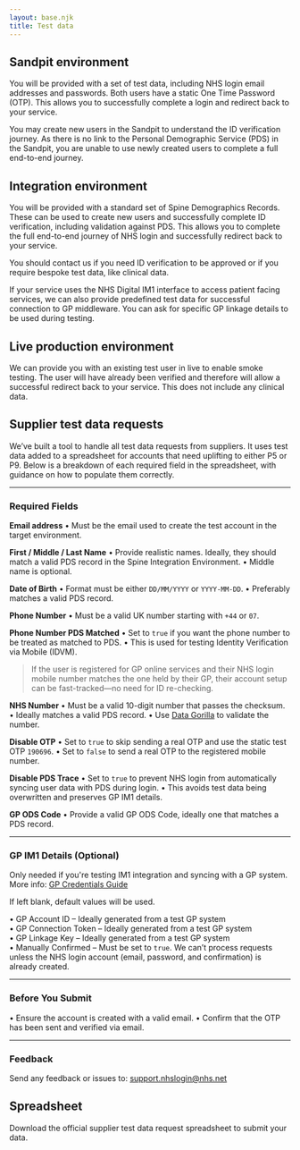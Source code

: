 ```yaml
---
layout: base.njk
title: Test data
---
```


## Sandpit environment

You will be provided with a set of test data, including NHS login email addresses and passwords. Both users have a static One Time Password (OTP). This allows you to successfully complete a login and redirect back to your service.

You may create new users in the Sandpit to understand the ID verification journey. As there is no link to the Personal Demographic Service (PDS) in the Sandpit, you are unable to use newly created users to complete a full end-to-end journey.

## Integration environment

You will be provided with a standard set of Spine Demographics Records. These can be used to create new users and successfully complete ID verification, including validation against PDS. This allows you to complete the full end-to-end journey of NHS login and successfully redirect back to your service. 

You should contact us if you need ID verification to be approved or if you require bespoke test data, like clinical data.

If your service uses the NHS Digital IM1 interface to access patient facing services, we can also provide predefined test data for successful connection to GP middleware. You can ask for specific GP linkage details to be used during testing.

## Live production environment

We can provide you with an existing test user in live to enable smoke testing. The user will have already been verified and therefore will allow a successful redirect back to your service. This does not include any clinical data.


## Supplier test data requests 

We’ve built a tool to handle all test data requests from suppliers. It uses test data added to a spreadsheet for accounts that need uplifting to either P5 or P9. Below is a breakdown of each required field in the spreadsheet, with guidance on how to populate them correctly.

---

### Required Fields

**Email address** 
• Must be the email used to create the test account in the target environment.

**First / Middle / Last Name** 
• Provide realistic names. Ideally, they should match a valid PDS record in the Spine Integration Environment.
• Middle name is optional.

**Date of Birth**
• Format must be either `DD/MM/YYYY` or `YYYY-MM-DD`.
• Preferably matches a valid PDS record.

**Phone Number**
• Must be a valid UK number starting with `+44` or `07`.

**Phone Number PDS Matched**
• Set to `true` if you want the phone number to be treated as matched to PDS.
• This is used for testing Identity Verification via Mobile (IDVM).

> If the user is registered for GP online services and their NHS login mobile number matches the one held by their GP, their account setup can be fast-tracked—no need for ID re-checking.

**NHS Number**
• Must be a valid 10-digit number that passes the checksum.
• Ideally matches a valid PDS record.
• Use [Data Gorilla](https://data-gorilla.uk/en/healthcare/nhs-number/) to validate the number.

**Disable OTP**
• Set to `true` to skip sending a real OTP and use the static test OTP `190696`.
• Set to `false` to send a real OTP to the registered mobile number.

**Disable PDS Trace**
• Set to `true` to prevent NHS login from automatically syncing user data with PDS during login.
• This avoids test data being overwritten and preserves GP IM1 details.

**GP ODS Code**
• Provide a valid GP ODS Code, ideally one that matches a PDS record.

---

### GP IM1 Details (Optional)

Only needed if you're testing IM1 integration and syncing with a GP system.  
More info: [GP Credentials Guide](https://nhsconnect.github.io/nhslogin/gp-credentials/)

If left blank, default values will be used.

• GP Account ID – Ideally generated from a test GP system  
• GP Connection Token – Ideally generated from a test GP system  
• GP Linkage Key – Ideally generated from a test GP system  
• Manually Confirmed – Must be set to `true`. We can’t process requests unless the NHS login account (email, password, and confirmation) is already created.

---

### Before You Submit

• Ensure the account is created with a valid email.
• Confirm that the OTP has been sent and verified via email.

---

### Feedback

Send any feedback or issues to: [support.nhslogin@nhs.net](mailto:support.nhslogin@nhs.net)

## Spreadsheet

Download the official supplier test data request spreadsheet to submit your data.
